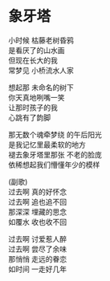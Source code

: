 ﻿# 象牙塔

小时候  枯藤老树昏鸦  
是看厌了的山水画  
但现在长大的我  
常梦见  小桥流水人家  

想起那  未命名的树下  
你天真地咧嘴一笑  
让那时孩子的我  
心跳有了韵脚  

那无数个魂牵梦绕  的午后阳光  
是我记忆里最柔软的地方  
褪去象牙塔里那张  不老的脸庞  
依稀想起我们懵懂年少的模样  

(副歌)  
过去啊  真的好怀念  
过去啊  追也追不回  
那深深  埋藏的思念  
如覆水  收也收不回  

过去啊  讨爱惹人醉  
过去啊  尝尽了余味  
那悄悄  走远的眷恋  
如时间  一走好几年  

